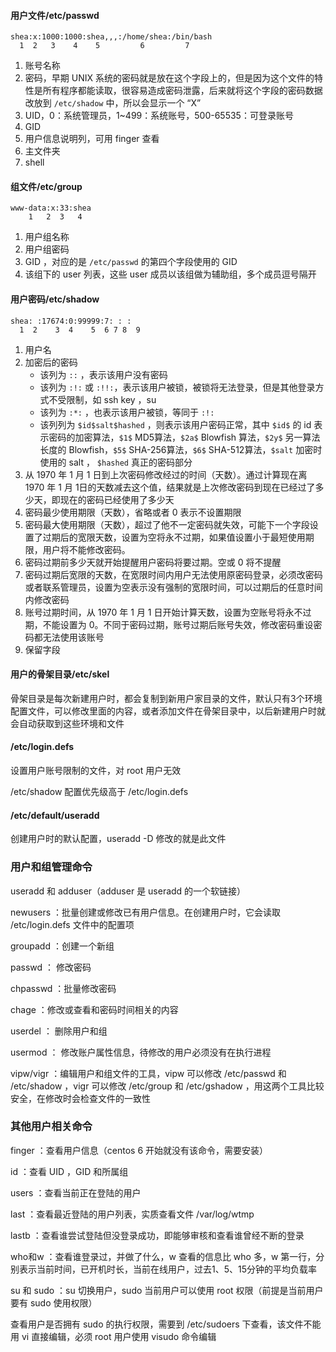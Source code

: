 #### 用户文件/etc/passwd

```
shea:x:1000:1000:shea,,,:/home/shea:/bin/bash
  1  2   3    4    5         6         7
```

1. 账号名称
2. 密码，早期 UNIX 系统的密码就是放在这个字段上的，但是因为这个文件的特性是所有程序都能读取，很容易造成密码泄露，后来就将这个字段的密码数据改放到 `/etc/shadow` 中，所以会显示一个 “X”
3. UID，0：系统管理员，1~499：系统账号，500-65535：可登录账号
4. GID
5. 用户信息说明列，可用 finger 查看
6. 主文件夹
7. shell

#### 组文件/etc/group

```
www-data:x:33:shea
	1	2  3   4 
```

1. 用户组名称
2. 用户组密码
3. GID ，对应的是  `/etc/passwd` 的第四个字段使用的 GID
4. 该组下的 user 列表，这些 user 成员以该组做为辅助组，多个成员逗号隔开

#### 用户密码/etc/shadow

```
shea: :17674:0:99999:7: : :
  1  2    3  4    5  6 7 8  9
```

1. 用户名
2. 加密后的密码
   - 该列为 `::` ，表示该用户没有密码
   - 该列为 `:!:`  或 `:!!:`，表示该用户被锁，被锁将无法登录，但是其他登录方式不受限制，如 ssh key ，su
   - 该列为 `:*:` ，也表示该用户被锁，等同于 `:!:`
   - 该列列为 `$id$salt$hashed` ，则表示该用户密码正常，其中 `$id$` 的 id 表示密码的加密算法，`$1$` MD5算法，`$2a$` Blowfish 算法，`$2y$` 另一算法长度的 Blowfish，`$5$` SHA-256算法，`$6$` SHA-512算法，`$salt` 加密时使用的 salt ， `$hashed` 真正的密码部分
3. 从 1970 年 1 月 1 日到上次密码修改经过的时间（天数）。通过计算现在离 1970 年 1 月 1日的天数减去这个值，结果就是上次修改密码到现在已经过了多少天，即现在的密码已经使用了多少天
4. 密码最少使用期限（天数），省略或者 0 表示不设置期限
5. 密码最大使用期限（天数），超过了他不一定密码就失效，可能下一个字段设置了过期后的宽限天数，设置为空将永不过期，如果值设置小于最短使用期限，用户将不能修改密码。
6. 密码过期前多少天就开始提醒用户密码将要过期。空或 0 将不提醒
7. 密码过期后宽限的天数，在宽限时间内用户无法使用原密码登录，必须改密码或者联系管理员，设置为空表示没有强制的宽限时间，可以过期后的任意时间内修改密码
8. 账号过期时间，从 1970 年 1 月 1 日开始计算天数，设置为空账号将永不过期，不能设置为 0。不同于密码过期，账号过期后账号失效，修改密码重设密码都无法使用该账号
9. 保留字段

#### 用户的骨架目录/etc/skel

骨架目录是每次新建用户时，都会复制到新用户家目录的文件，默认只有3个环境配置文件，可以修改里面的内容，或者添加文件在骨架目录中，以后新建用户时就会自动获取到这些环境和文件

#### /etc/login.defs

设置用户账号限制的文件，对 root 用户无效

/etc/shadow 配置优先级高于 /etc/login.defs

#### /etc/default/useradd

创建用户时的默认配置，useradd -D 修改的就是此文件



### 用户和组管理命令

useradd 和 adduser（adduser 是 useradd 的一个软链接）

newusers ：批量创建或修改已有用户信息。在创建用户时，它会读取 /etc/login.defs 文件中的配置项

groupadd ：创建一个新组

passwd ： 修改密码

chpasswd ：批量修改密码

chage ：修改或查看和密码时间相关的内容

userdel ： 删除用户和组

usermod ： 修改账户属性信息，待修改的用户必须没有在执行进程

vipw/vigr ：编辑用户和组文件的工具，vipw 可以修改 /etc/passwd 和 /etc/shadow ，vigr 可以修改 /etc/group  和 /etc/gshadow ，用这两个工具比较安全，在修改时会检查文件的一致性



### 其他用户相关命令

finger ：查看用户信息（centos 6 开始就没有该命令，需要安装）

id ：查看 UID ，GID 和所属组

users ：查看当前正在登陆的用户

last ：查看最近登陆的用户列表，实质查看文件 /var/log/wtmp

lastb ：查看谁尝试登陆但没登录成功，即能够审核和查看谁曾经不断的登录

who和w ：查看谁登录过，并做了什么，w 查看的信息比 who 多，w 第一行，分别表示当前时间，已开机时长，当前在线用户，过去1、5、15分钟的平均负载率

su 和 sudo ：su 切换用户，sudo 当前用户可以使用 root 权限（前提是当前用户要有 sudo 使用权限）

查看用户是否拥有 sudo 的执行权限，需要到 /etc/sudoers 下查看，该文件不能用 vi 直接编辑，必须 root 用户使用 visudo 命令编辑